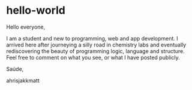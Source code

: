 # hello-world

Hello everyone,

I am a student and new to programming, web and app development. I arrived here after journeying a silly road in chemistry labs and eventually rediscovering the beauty of programming logic, language and structure. Feel free to comment on what you see, or what I have posted publicly.

Saúde,

ahrisjakkmatt
